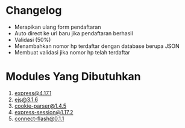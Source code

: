 # Changelog
- Merapikan ulang form pendaftaran
- Auto direct ke url baru jika pendaftaran berhasil
- Validasi (50%)
- Menambahkan nomor hp terdaftar dengan database berupa JSON
- Membuat validasi jika nomor hp telah terdaftar

# Modules Yang Dibutuhkan
1. express@4.17.1
2. ejs@3.1.6
3. cookie-parser@1.4.5
4. express-session@1.17.2
5. connect-flash@0.1.1
